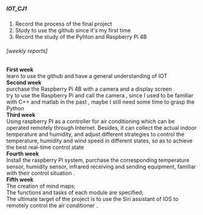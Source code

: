 ##### IOT_CJ1  
  1. Record the process of the final project  
  2. Study to use the github since it's my first time  
  3. Record the study of the Pyhton and Raspberry Pi 4B  

###### [weekly reports]  
  **First week**  
    learn to use the github and have a general understanding of IOT  
  **Second week**  
    purchase the Raspberry Pi 4B with a camera and a display screen  
    try to use the Raspberry Pi and call the camera , since I used to be familiar with C++ and matlab in the past , maybe I still need some time to grasp the Python  
  **Third week**  
    Using raspberry PI as a controller for air conditioning which can be operated remotely through Internet. Besides, it can collect the actual indoor temperature and humidity, and adjust different strategies to control the temperature, humidity and wind speed in different states, so as to achieve the best real-time control state  
  **Fourth week**  
    Install the raspberry PI system, purchase the corresponding temperature sensor, humidity sensor, infrared receiving and sending equipment, familiar with their control situation .   
  **Fifth week**  
    The creation of mind maps;  
    The functions and tasks of each module are specified;  
    The ultimate target of the project is to use the Siri assistant of IOS to remotely control the air conditioner . 
